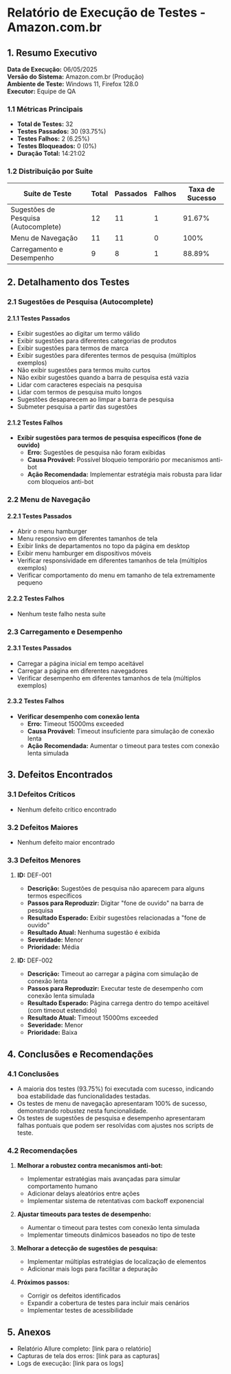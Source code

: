 # Relatório de Execução de Testes - Amazon.com.br

## 1. Resumo Executivo

**Data de Execução:** 06/05/2025  
**Versão do Sistema:** Amazon.com.br (Produção)  
**Ambiente de Teste:** Windows 11, Firefox 128.0  
**Executor:** Equipe de QA  

### 1.1 Métricas Principais

- **Total de Testes:** 32
- **Testes Passados:** 30 (93.75%)
- **Testes Falhos:** 2 (6.25%)
- **Testes Bloqueados:** 0 (0%)
- **Duração Total:** 14:21:02

### 1.2 Distribuição por Suíte

| Suíte de Teste | Total | Passados | Falhos | Taxa de Sucesso |
|----------------|-------|----------|--------|----------------|
| Sugestões de Pesquisa (Autocomplete) | 12 | 11 | 1 | 91.67% |
| Menu de Navegação | 11 | 11 | 0 | 100% |
| Carregamento e Desempenho | 9 | 8 | 1 | 88.89% |

## 2. Detalhamento dos Testes

### 2.1 Sugestões de Pesquisa (Autocomplete)

#### 2.1.1 Testes Passados
- Exibir sugestões ao digitar um termo válido
- Exibir sugestões para diferentes categorias de produtos
- Exibir sugestões para termos de marca
- Exibir sugestões para diferentes termos de pesquisa (múltiplos exemplos)
- Não exibir sugestões para termos muito curtos
- Não exibir sugestões quando a barra de pesquisa está vazia
- Lidar com caracteres especiais na pesquisa
- Lidar com termos de pesquisa muito longos
- Sugestões desaparecem ao limpar a barra de pesquisa
- Submeter pesquisa a partir das sugestões

#### 2.1.2 Testes Falhos
- **Exibir sugestões para termos de pesquisa específicos (fone de ouvido)**
  - **Erro:** Sugestões de pesquisa não foram exibidas
  - **Causa Provável:** Possível bloqueio temporário por mecanismos anti-bot
  - **Ação Recomendada:** Implementar estratégia mais robusta para lidar com bloqueios anti-bot

### 2.2 Menu de Navegação

#### 2.2.1 Testes Passados
- Abrir o menu hamburger
- Menu responsivo em diferentes tamanhos de tela
- Exibir links de departamentos no topo da página em desktop
- Exibir menu hamburger em dispositivos móveis
- Verificar responsividade em diferentes tamanhos de tela (múltiplos exemplos)
- Verificar comportamento do menu em tamanho de tela extremamente pequeno

#### 2.2.2 Testes Falhos
- Nenhum teste falho nesta suíte

### 2.3 Carregamento e Desempenho

#### 2.3.1 Testes Passados
- Carregar a página inicial em tempo aceitável
- Carregar a página em diferentes navegadores
- Verificar desempenho em diferentes tamanhos de tela (múltiplos exemplos)

#### 2.3.2 Testes Falhos
- **Verificar desempenho com conexão lenta**
  - **Erro:** Timeout 15000ms exceeded
  - **Causa Provável:** Timeout insuficiente para simulação de conexão lenta
  - **Ação Recomendada:** Aumentar o timeout para testes com conexão lenta simulada

## 3. Defeitos Encontrados

### 3.1 Defeitos Críticos
- Nenhum defeito crítico encontrado

### 3.2 Defeitos Maiores
- Nenhum defeito maior encontrado

### 3.3 Defeitos Menores
1. **ID:** DEF-001
   - **Descrição:** Sugestões de pesquisa não aparecem para alguns termos específicos
   - **Passos para Reproduzir:** Digitar "fone de ouvido" na barra de pesquisa
   - **Resultado Esperado:** Exibir sugestões relacionadas a "fone de ouvido"
   - **Resultado Atual:** Nenhuma sugestão é exibida
   - **Severidade:** Menor
   - **Prioridade:** Média

2. **ID:** DEF-002
   - **Descrição:** Timeout ao carregar a página com simulação de conexão lenta
   - **Passos para Reproduzir:** Executar teste de desempenho com conexão lenta simulada
   - **Resultado Esperado:** Página carrega dentro do tempo aceitável (com timeout estendido)
   - **Resultado Atual:** Timeout 15000ms exceeded
   - **Severidade:** Menor
   - **Prioridade:** Baixa

## 4. Conclusões e Recomendações

### 4.1 Conclusões
- A maioria dos testes (93.75%) foi executada com sucesso, indicando boa estabilidade das funcionalidades testadas.
- Os testes de menu de navegação apresentaram 100% de sucesso, demonstrando robustez nesta funcionalidade.
- Os testes de sugestões de pesquisa e desempenho apresentaram falhas pontuais que podem ser resolvidas com ajustes nos scripts de teste.

### 4.2 Recomendações
1. **Melhorar a robustez contra mecanismos anti-bot:**
   - Implementar estratégias mais avançadas para simular comportamento humano
   - Adicionar delays aleatórios entre ações
   - Implementar sistema de retentativas com backoff exponencial

2. **Ajustar timeouts para testes de desempenho:**
   - Aumentar o timeout para testes com conexão lenta simulada
   - Implementar timeouts dinâmicos baseados no tipo de teste

3. **Melhorar a detecção de sugestões de pesquisa:**
   - Implementar múltiplas estratégias de localização de elementos
   - Adicionar mais logs para facilitar a depuração

4. **Próximos passos:**
   - Corrigir os defeitos identificados
   - Expandir a cobertura de testes para incluir mais cenários
   - Implementar testes de acessibilidade

## 5. Anexos

- Relatório Allure completo: [link para o relatório]
- Capturas de tela dos erros: [link para as capturas]
- Logs de execução: [link para os logs]

